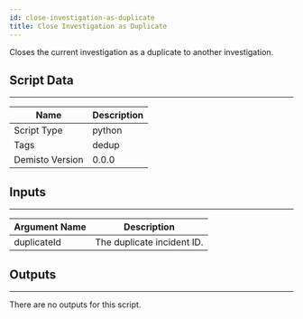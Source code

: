 ```yaml
---
id: close-investigation-as-duplicate
title: Close Investigation as Duplicate
---
```


Closes the current investigation as a duplicate to another investigation.
## Script Data
---

| **Name** | **Description** |
| --- | --- |
| Script Type | python |
| Tags | dedup |
| Demisto Version | 0.0.0 |

## Inputs
---

| **Argument Name** | **Description** |
| --- | --- |
| duplicateId | The duplicate incident ID. |

## Outputs
---
There are no outputs for this script.
